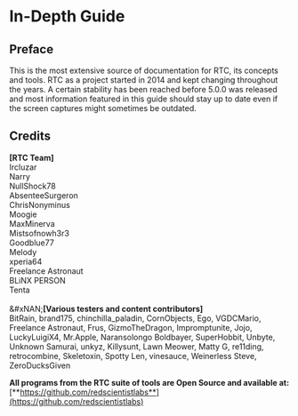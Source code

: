 # In-Depth Guide

## Preface

This is the most extensive source of documentation for RTC, its concepts and tools. RTC as a project started in 2014 and kept changing throughout the years. A certain stability has been reached before 5.0.0 was released and most information featured in this guide should stay up to date even if the screen captures might sometimes be outdated.

## Credits

**\[RTC Team]**\
Ircluzar\
Narry\
NullShock78\
AbsenteeSurgeron\
ChrisNonyminus\
Moogie\
MaxMinerva\
Mistsofnowh3r3\
Goodblue77\
Melody\
xperia64\
Freelance Astronaut\
BLiNX PERSON\
Tenta\
\
&#xNAN;**\[Various testers and content contributors]** \
BitRain, brand175, chinchilla\_paladin, CornObjects, Ego, VGDCMario, Freelance Astronaut, Frus, GizmoTheDragon, Impromptunite, Jojo, LuckyLuigiX4, Mr.Apple, Naransolongo Boldbayer, SuperHobbit, Unbyte, Unknown Samurai, unkyz, Killysunt, Lawn Meower, Matty G, re11ding, retrocombine, Skeletoxin, Spotty Len, vinesauce, Weinerless Steve, ZeroDucksGiven



**All programs from the RTC suite of tools are Open Source and available at:** [**https://github.com/redscientistlabs**](https://github.com/redscientistlabs)
